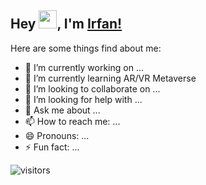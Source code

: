 ## Hey <img src="https://github.com/TheDudeThatCode/TheDudeThatCode/blob/master/Assets/Hi.gif" width="29">, I'm [Irfan!](https://mohdirfan.netlify.app/)

Here are some things find about me:

- 🔭 I’m currently working on ...
- 🌱 I’m currently learning AR/VR Metaverse
- 👯 I’m looking to collaborate on ...
- 🤔 I’m looking for help with ...
- 💬 Ask me about ...
- 📫 How to reach me: ...
- 😄 Pronouns: ...
- ⚡ Fun fact: ...

![visitors](https://visitor-badge.laobi.icu/badge?page_id=dev-mdirfan.dev-mdirfan)
